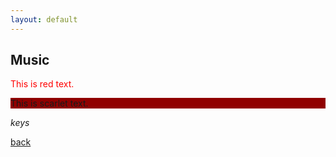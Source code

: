 ```yaml
---
layout: default
---
```


## Music

<p style="color:red;">This is red text.</p>
<p style="background-color:#900000;">This is scarlet text.</p>

_keys_

[back](./)
